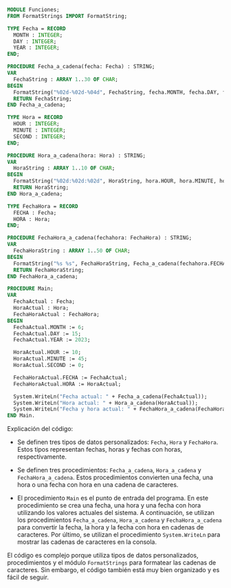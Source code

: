 ```modula-2

MODULE Funciones;
FROM FormatStrings IMPORT FormatString;

TYPE Fecha = RECORD
  MONTH : INTEGER;
  DAY : INTEGER;
  YEAR : INTEGER;
END;

PROCEDURE Fecha_a_cadena(fecha: Fecha) : STRING;
VAR
  FechaString : ARRAY 1..30 OF CHAR;
BEGIN
  FormatString("%02d-%02d-%04d", FechaString, fecha.MONTH, fecha.DAY, fecha.YEAR);
  RETURN FechaString;
END Fecha_a_cadena;

TYPE Hora = RECORD
  HOUR : INTEGER;
  MINUTE : INTEGER;
  SECOND : INTEGER;
END;

PROCEDURE Hora_a_cadena(hora: Hora) : STRING;
VAR
  HoraString : ARRAY 1..10 OF CHAR;
BEGIN
  FormatString("%02d:%02d:%02d", HoraString, hora.HOUR, hora.MINUTE, hora.SECOND);
  RETURN HoraString;
END Hora_a_cadena;

TYPE FechaHora = RECORD
  FECHA : Fecha;
  HORA : Hora;
END;

PROCEDURE FechaHora_a_cadena(fechahora: FechaHora) : STRING;
VAR
  FechaHoraString : ARRAY 1..50 OF CHAR;
BEGIN
  FormatString("%s %s", FechaHoraString, Fecha_a_cadena(fechahora.FECHA), Hora_a_cadena(fechahora.HORA));
  RETURN FechaHoraString;
END FechaHora_a_cadena;

PROCEDURE Main;
VAR
  FechaActual : Fecha;
  HoraActual : Hora;
  FechaHoraActual : FechaHora;
BEGIN
  FechaActual.MONTH := 6;
  FechaActual.DAY := 15;
  FechaActual.YEAR := 2023;

  HoraActual.HOUR := 10;
  HoraActual.MINUTE := 45;
  HoraActual.SECOND := 0;

  FechaHoraActual.FECHA := FechaActual;
  FechaHoraActual.HORA := HoraActual;

  System.WriteLn("Fecha actual: " + Fecha_a_cadena(FechaActual));
  System.WriteLn("Hora actual: " + Hora_a_cadena(HoraActual));
  System.WriteLn("Fecha y hora actual: " + FechaHora_a_cadena(FechaHoraActual));
END Main.

```

Explicación del código:

- Se definen tres tipos de datos personalizados: `Fecha`, `Hora` y `FechaHora`. Estos tipos representan fechas, horas y fechas con horas, respectivamente.

- Se definen tres procedimientos: `Fecha_a_cadena`, `Hora_a_cadena` y `FechaHora_a_cadena`. Estos procedimientos convierten una fecha, una hora o una fecha con hora en una cadena de caracteres.

- El procedimiento `Main` es el punto de entrada del programa. En este procedimiento se crea una fecha, una hora y una fecha con hora utilizando los valores actuales del sistema. A continuación, se utilizan los procedimientos `Fecha_a_cadena`, `Hora_a_cadena` y `FechaHora_a_cadena` para convertir la fecha, la hora y la fecha con hora en cadenas de caracteres. Por último, se utilizan el procedimiento `System.WriteLn` para mostrar las cadenas de caracteres en la consola.

El código es complejo porque utiliza tipos de datos personalizados, procedimientos y el módulo `FormatStrings` para formatear las cadenas de caracteres. Sin embargo, el código también está muy bien organizado y es fácil de seguir.